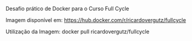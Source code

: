Desafio prático de Docker para o Curso Full Cycle

Imagem disponível em: https://hub.docker.com/r/ricardovergutz/fullcycle

Utilização da Imagem:
docker pull ricardovergutz/fullcycle
